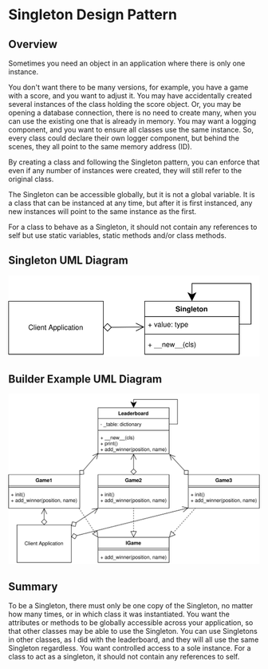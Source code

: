 # Singleton Design Pattern
## Overview 
Sometimes you need an object in an application where there is only one instance.

You don't want there to be many versions, for example, you have a game with a score, and you want to adjust it. You may have accidentally created several instances of the class holding the score object. Or, you may be opening a database connection, there is no need to create many, when you can use the existing one that is already in memory. You may want a logging component, and you want to ensure all classes use the same instance. So, every class could declare their own logger component, but behind the scenes, they all point to the same memory address (ID).

By creating a class and following the Singleton pattern, you can enforce that even if any number of instances were created, they will still refer to the original class.

The Singleton can be accessible globally, but it is not a global variable. It is a class that can be instanced at any time, but after it is first instanced, any new instances will point to the same instance as the first.

For a class to behave as a Singleton, it should not contain any references to self but use static variables, static methods and/or class methods.
## Singleton UML Diagram
<picture>
  <img alt="Singleton Parttern UML Diagram" src="./UML/singleton_concept.svg">
</picture>

## Builder Example UML Diagram
<picture> 
  <img alt="Singleton Parttern Example UML Diagram" src="./UML/singleton_example.svg">
</picture>

## Summary
To be a Singleton, there must only be one copy of the Singleton, no matter how many times, or in which class it was instantiated.
You want the attributes or methods to be globally accessible across your application, so that other classes may be able to use the Singleton.
You can use Singletons in other classes, as I did with the leaderboard, and they will all use the same Singleton regardless.
You want controlled access to a sole instance.
For a class to act as a singleton, it should not contain any references to self.